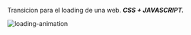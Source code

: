 Transicion para el loading de una web. ***CSS + JAVASCRIPT.***


![loading-animation](https://github.com/ezomoza/Blurry-loading/assets/114027093/4219d24d-dbc5-40f8-a495-5e6cbda8cda6)

